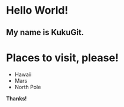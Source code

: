 # Hello World! 
## My name is KukuGit. 
# Places to visit, please! 

- Hawaii
- Mars
- North Pole

**Thanks!**
